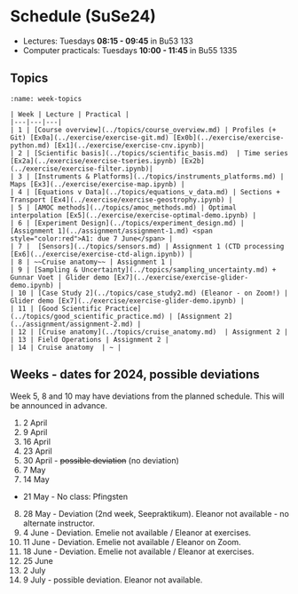 # Schedule (SuSe24)

- Lectures: Tuesdays **08:15 - 09:45** in Bu53 133 
- Computer practicals: Tuesdays **10:00 - 11:45** in Bu55 1335 

## Topics

```{table} Schedule of topics
:name: week-topics

| Week | Lecture | Practical |
|---|---|---|
| 1 | [Course overview](../topics/course_overview.md) | Profiles (+ Git) [Ex0a](../exercise/exercise-git.md) [Ex0b](../exercise/exercise-python.md) [Ex1](../exercise/exercise-cnv.ipynb)|
| 2 | [Scientific basis](../topics/scientific_basis.md)  | Time series [Ex2a](../exercise/exercise-tseries.ipynb) [Ex2b](../exercise/exercise-filter.ipynb)|
| 3 | [Instruments & Platforms](../topics/instruments_platforms.md) | Maps [Ex3](../exercise/exercise-map.ipynb) |
| 4 | [Equations v Data](../topics/equations_v_data.md) | Sections + Transport [Ex4](../exercise/exercise-geostrophy.ipynb) |
| 5 | [AMOC methods](../topics/amoc_methods.md) | Optimal interpolation [Ex5](../exercise/exercise-optimal-demo.ipynb) |
| 6 | [Experiment Design](../topics/experiment_design.md) | [Assignment 1](../assignment/assignment-1.md) <span style="color:red">A1: due 7 June</span> |
| 7 |  [Sensors](../topics/sensors.md) | Assignment 1 (CTD processing [Ex6](../exercise/exercise-ctd-align.ipynb)) |
| 8 | ~~Cruise anatomy~~ | Assignment 1 |
| 9 | [Sampling & Uncertainty](../topics/sampling_uncertainty.md) + Gunnar Voet | Glider demo [Ex7](../exercise/exercise-glider-demo.ipynb) |
| 10 | [Case Study 2](../topics/case_study2.md) (Eleanor - on Zoom!) | Glider demo [Ex7](../exercise/exercise-glider-demo.ipynb) |
| 11 | [Good Scientific Practice](../topics/good_scientific_practice.md) | [Assignment 2](../assignment/assignment-2.md) |
| 12 | [Cruise anatomy](../topics/cruise_anatomy.md)  | Assignment 2 |
| 13 | Field Operations | Assignment 2 |
| 14 | Cruise anatomy  | ~ |
```


## Weeks - dates for 2024, possible deviations

Week 5, 8 and 10 may have deviations from the planned schedule.  This will be announced in advance.

1. 2 April  
2. 9 April  
3. 16 April  
4. 23 April  
5. 30 April - ~~possible deviation~~ (no deviation)
6. 7 May  
7. 14 May  
- 21 May - No class: Pfingsten
8. 28 May -  Deviation (2nd week, Seepraktikum).  Eleanor not available - no alternate instructor.
9. 4 June - Deviation. Emelie not available / Eleanor at exercises.
10. 11 June - Deviation.  Emelie not available / Eleanor on Zoom.
11. 18 June - Deviation.  Emelie not available /  Eleanor at exercises. 
12. 25 June 
13. 2 July
14. 9 July - possible deviation.  Eleanor not available.


<!--
## Topics

Timing is rough and may slide depending on how much time it takes to introduce and discuss topics.

**Firm dates:**
- May 21 - no class, Pfingsten
- May 28 - Seepraktikum conflict (possible change)
- June 11 - substitute lecture


```{list-table} Schedule of chunks
:width: 100
:widths: 30 70
:header-rows: 1
:name: tablechunk

* - Week
  - Topic
* - Weeks 1-4 
  - **Overview**: of the AMOC science, measurement equipment, cruise anatomy and introduction to git and python - primarily for 1-dimensional datasets.  The science and research cruise discussion will be broader, to introduce the topics, while in part 2, we will look in more detail.  For working with instruments, we will look more closely and work directly with the manufacturer's software to apply initial corrections.  This will get into the nitty gritty quickly, with the cell thermal mass and alignment problems of modern CTD instruments. Getting started with Git and Python. Cell thermal mass, align CTD problems, salinity spikes, buoyancy frequency, density definitions, filtering, and decorrelation scales.
* - Weeks 5-8
  - **Adding dimensions:** For working with data, we will add second dimensions: instead of just depth, we'll look at depth and time (moorings), and instead of just profiles (depth), we'll look at hydrographic sections.  For cruise planning, the added dimension will be considerations of cost and international context (dipclears).  For programming, we'll look into how we need to treat observational data which is incomplete (discrete and coarse resolution in depth - moorings, or in horizontal distance - hydrographic sections).  And will consider how treatment of these gaps affects calculations like gradients, transports, overturning.  
* - Weeks 10-13 (11 June - 2 July)
  - **Expansion:** The final part of the course has you synthesizing what you've learned in python and cruise planning.  We'll use high-resolution sections (gliders and to-yos) and comparisions between space-time and space-space datasets, evaluating sensitivity of transport estimates to biases and reference level choices, optimal interpolation, horizontal density gradients and potential vorticity.
* - Weeks 14 (9 July)
  - **Final presentations**
```

-->